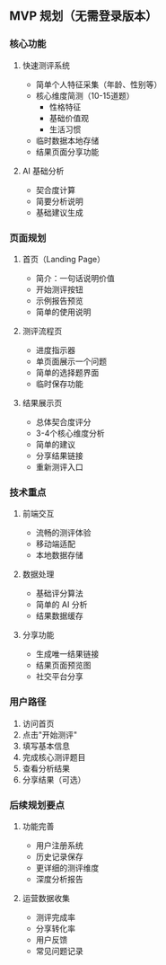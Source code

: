 ## MVP 规划（无需登录版本）

### 核心功能
1. 快速测评系统
   - 简单个人特征采集（年龄、性别等）
   - 核心维度简测（10-15道题）
     * 性格特征
     * 基础价值观
     * 生活习惯
   - 临时数据本地存储
   - 结果页面分享功能

2. AI 基础分析
   - 契合度计算
   - 简要分析说明
   - 基础建议生成

### 页面规划

1. 首页（Landing Page）
   - 简介：一句话说明价值
   - 开始测评按钮
   - 示例报告预览
   - 简单的使用说明

2. 测评流程页
   - 进度指示器
   - 单页面展示一个问题
   - 简单的选择题界面
   - 临时保存功能
   
3. 结果展示页
   - 总体契合度评分
   - 3-4个核心维度分析
   - 简单的建议
   - 分享结果链接
   - 重新测评入口

### 技术重点
1. 前端交互
   - 流畅的测评体验
   - 移动端适配
   - 本地数据存储

2. 数据处理
   - 基础评分算法
   - 简单的 AI 分析
   - 结果数据缓存

3. 分享功能
   - 生成唯一结果链接
   - 结果页面预览图
   - 社交平台分享

### 用户路径
1. 访问首页
2. 点击"开始测评"
3. 填写基本信息
4. 完成核心测评题目
5. 查看分析结果
6. 分享结果（可选）

### 后续规划要点
1. 功能完善
   - 用户注册系统
   - 历史记录保存
   - 更详细的测评维度
   - 深度分析报告

2. 运营数据收集
   - 测评完成率
   - 分享转化率
   - 用户反馈
   - 常见问题记录 
   